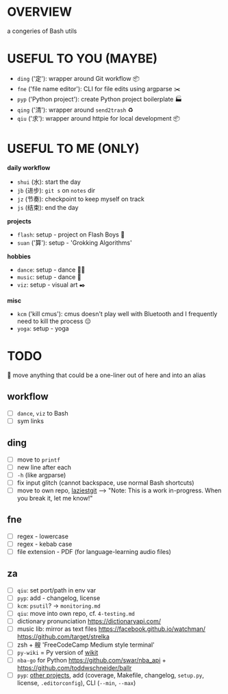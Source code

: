 # OVERVIEW

a congeries of Bash utils

# USEFUL TO YOU (MAYBE)

* `ding` ('定'): wrapper around Git workflow 📦
* `fne` ('file name editor'): CLI for file edits using argparse ✂️
* `pyp` ('Python project'): create Python project boilerplate 🏭
* `qing` ('清'): wrapper around `send2trash` ♻️
* `qiu` ('求'): wrapper around httpie for local development 📦

# USEFUL TO ME (ONLY)

__daily workflow__

* `shui` (水): start the day
* `jb` (进步): `git s` on `notes` dir
* `jz` (节奏): checkpoint to keep myself on track
* `js` (结束): end the day

__projects__

* `flash`: setup - project on Flash Boys 🏦
* `suan` ('算'): setup - 'Grokking Algorithms'

__hobbies__

* `dance`: setup - dance 💃🏼
* `music`: setup - dance 🎹
* `viz`: setup - visual art ✒️

__misc__

* `kcm` ('kill cmus'): cmus doesn't play well with Bluetooth and I frequently need to kill the process 😑
* `yoga`: setup - yoga

# TODO

📍 move anything that could be a one-liner out of here and into an alias

## workflow

- [ ] `dance`, `viz` to Bash
- [ ] sym links

## ding

- [ ]  move to `printf`
- [ ]  new line after each
- [ ]  `-h` (like argparse)
- [ ]  fix input glitch (cannot backspace, use normal Bash shortcuts)
- [ ]  move to own repo, [laziestgit](https://github.com/jesseduffield/lazygit) --> "Note: This is a work in-progress. When you break it, let me know!"

## fne

- [ ] regex - lowercase
- [ ] regex - kebab case
- [ ] file extension - PDF (for language-learning audio files)

## za

- [ ] `qiu`: set port/path in env var
- [ ] `pyp`: add - changelog, license
- [ ] `kcm`: `psutil`? -> `monitoring.md`
- [ ] `qiu`: move into own repo, cf. `4-testing.md`
- [ ] dictionary pronunciation https://dictionaryapi.com/
- [ ] music lib: mirror as text files https://facebook.github.io/watchman/ https://github.com/target/strelka
- [ ] zsh + 艘 'FreeCodeCamp Medium style terminal'
- [ ] `py-wiki` = Py version of [wikit](https://www.npmjs.com/package/wikit)
- [ ] `nba-go` for Python https://github.com/swar/nba_api + https://github.com/toddwschneider/ballr
- [ ] `pyp`: [other projects](https://github.com/reorx/project_sketch), add (coverage, Makefile, changelog, `setup.py`, license, `.editorconfig`), CLI (`--min`, `--max`)
